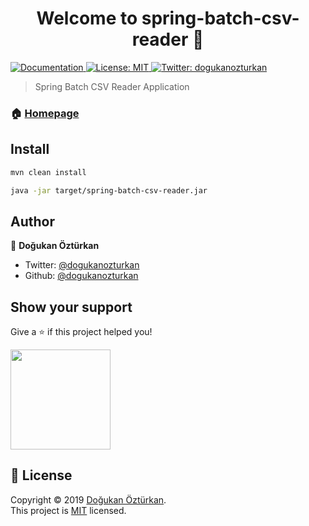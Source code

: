 <h1 align="center">Welcome to spring-batch-csv-reader 👋</h1>
<p>
  <a href="https://github.com/dogukanozturkan/spring-batch-csv-reader#readme">
    <img alt="Documentation" src="https://img.shields.io/badge/documentation-yes-brightgreen.svg" target="_blank" />
  </a>
  <a href="https://github.com/dogukanozturkan/spring-batch-csv-reader/blob/master/LICENSE">
    <img alt="License: MIT" src="https://img.shields.io/badge/License-MIT-yellow.svg" target="_blank" />
  </a>
  <a href="https://twitter.com/dogukanozturkan">
    <img alt="Twitter: dogukanozturkan" src="https://img.shields.io/twitter/follow/dogukanozturkan.svg?style=social" target="_blank" />
  </a>
</p>

> Spring Batch CSV Reader Application

### 🏠 [Homepage](https://github.com/dogukanozturkan/spring-batch-csv-reader)

## Install

```sh
mvn clean install

java -jar target/spring-batch-csv-reader.jar
```

## Author

👤 **Doğukan Öztürkan**

* Twitter: [@dogukanozturkan](https://twitter.com/dogukanozturkan)
* Github: [@dogukanozturkan](https://github.com/dogukanozturkan)

## Show your support

Give a ⭐️ if this project helped you!

<a href="https://www.patreon.com/dogukanozturkan">
  <img src="https://c5.patreon.com/external/logo/become_a_patron_button@2x.png" width="160">
</a>

## 📝 License

Copyright © 2019 [Doğukan Öztürkan](https://github.com/dogukanozturkan).<br />
This project is [MIT](https://github.com/dogukanozturkan/spring-batch-csv-reader/blob/master/LICENSE) licensed.

